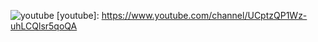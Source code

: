 ![youtube](https://user-images.githubusercontent.com/85960635/128241328-6c4f1294-353c-48f4-b1e1-37499530bb9c.png)
[youtube]: https://www.youtube.com/channel/UCptzQP1Wz-uhLCQlsr5qoQA
